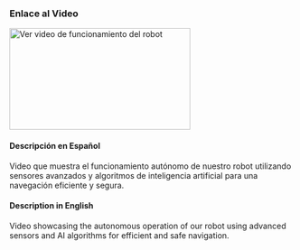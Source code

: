 ### Enlace al Video

<a href="https://www.youtube.com/watch?v=M7r2FSRNm-M?si=92GTvmqhkAq8Kt1_" target="_blank">
    <img src="https://img.youtube.com/vi/M7r2FSRNm-M/0.jpg" alt="Ver video de funcionamiento del robot" width="320" height="180">
</a>


#### Descripción en Español
Video que muestra el funcionamiento autónomo de nuestro robot utilizando sensores avanzados y algoritmos de inteligencia artificial para una navegación eficiente y segura.

#### Description in English
Video showcasing the autonomous operation of our robot using advanced sensors and AI algorithms for efficient and safe navigation.
